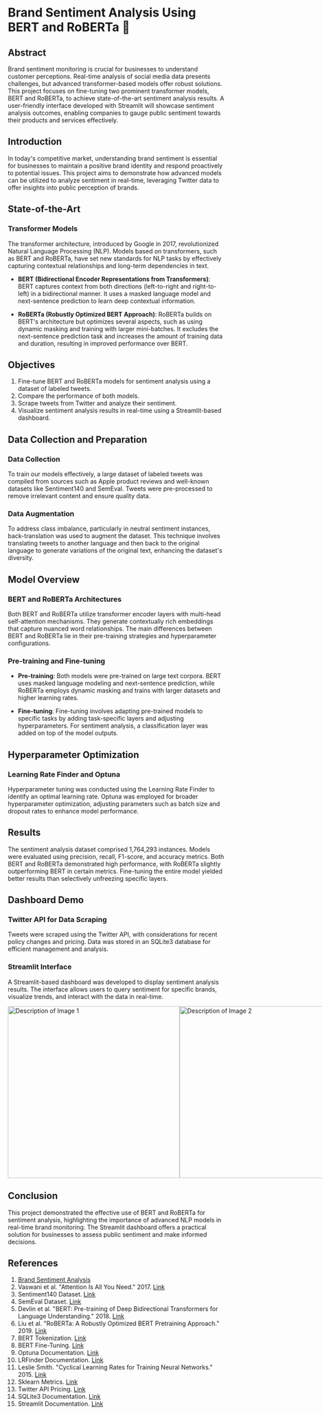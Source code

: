 # Brand Sentiment Analysis Using BERT and RoBERTa 💖

## Abstract

Brand sentiment monitoring is crucial for businesses to understand customer perceptions. Real-time analysis of social media data presents challenges, but advanced transformer-based models offer robust solutions. This project focuses on fine-tuning two prominent transformer models, BERT and RoBERTa, to achieve state-of-the-art sentiment analysis results. A user-friendly interface developed with Streamlit will showcase sentiment analysis outcomes, enabling companies to gauge public sentiment towards their products and services effectively.

## Introduction

In today's competitive market, understanding brand sentiment is essential for businesses to maintain a positive brand identity and respond proactively to potential issues. This project aims to demonstrate how advanced models can be utilized to analyze sentiment in real-time, leveraging Twitter data to offer insights into public perception of brands.

## State-of-the-Art

### Transformer Models

The transformer architecture, introduced by Google in 2017, revolutionized Natural Language Processing (NLP). Models based on transformers, such as BERT and RoBERTa, have set new standards for NLP tasks by effectively capturing contextual relationships and long-term dependencies in text.

- **BERT (Bidirectional Encoder Representations from Transformers)**: BERT captures context from both directions (left-to-right and right-to-left) in a bidirectional manner. It uses a masked language model and next-sentence prediction to learn deep contextual information.

- **RoBERTa (Robustly Optimized BERT Approach)**: RoBERTa builds on BERT's architecture but optimizes several aspects, such as using dynamic masking and training with larger mini-batches. It excludes the next-sentence prediction task and increases the amount of training data and duration, resulting in improved performance over BERT.

## Objectives

1. Fine-tune BERT and RoBERTa models for sentiment analysis using a dataset of labeled tweets.
2. Compare the performance of both models.
3. Scrape tweets from Twitter and analyze their sentiment.
4. Visualize sentiment analysis results in real-time using a Streamlit-based dashboard.

## Data Collection and Preparation

### Data Collection

To train our models effectively, a large dataset of labeled tweets was compiled from sources such as Apple product reviews and well-known datasets like Sentiment140 and SemEval. Tweets were pre-processed to remove irrelevant content and ensure quality data.

### Data Augmentation

To address class imbalance, particularly in neutral sentiment instances, back-translation was used to augment the dataset. This technique involves translating tweets to another language and then back to the original language to generate variations of the original text, enhancing the dataset's diversity.

## Model Overview

### BERT and RoBERTa Architectures

Both BERT and RoBERTa utilize transformer encoder layers with multi-head self-attention mechanisms. They generate contextually rich embeddings that capture nuanced word relationships. The main differences between BERT and RoBERTa lie in their pre-training strategies and hyperparameter configurations.

### Pre-training and Fine-tuning

- **Pre-training**: Both models were pre-trained on large text corpora. BERT uses masked language modeling and next-sentence prediction, while RoBERTa employs dynamic masking and trains with larger datasets and higher learning rates.

- **Fine-tuning**: Fine-tuning involves adapting pre-trained models to specific tasks by adding task-specific layers and adjusting hyperparameters. For sentiment analysis, a classification layer was added on top of the model outputs.

## Hyperparameter Optimization

### Learning Rate Finder and Optuna

Hyperparameter tuning was conducted using the Learning Rate Finder to identify an optimal learning rate. Optuna was employed for broader hyperparameter optimization, adjusting parameters such as batch size and dropout rates to enhance model performance.

## Results

The sentiment analysis dataset comprised 1,764,293 instances. Models were evaluated using precision, recall, F1-score, and accuracy metrics. Both BERT and RoBERTa demonstrated high performance, with RoBERTa slightly outperforming BERT in certain metrics. Fine-tuning the entire model yielded better results than selectively unfreezing specific layers.

## Dashboard Demo

### Twitter API for Data Scraping

Tweets were scraped using the Twitter API, with considerations for recent policy changes and pricing. Data was stored in an SQLite3 database for efficient management and analysis.

### Streamlit Interface

A Streamlit-based dashboard was developed to display sentiment analysis results. The interface allows users to query sentiment for specific brands, visualize trends, and interact with the data in real-time.


<div style="display: inline-flex; align-items: center;">
    <img src="https://github.com/user-attachments/assets/1a7d39dc-98c4-450d-a96f-5d37170b1d38" alt="Description of Image 1" width="400"/>
    <img src="https://github.com/user-attachments/assets/502d463e-9879-4047-bd46-0d56d70c12bb" alt="Description of Image 2" width="400"/>
</div>

## Conclusion

This project demonstrated the effective use of BERT and RoBERTa for sentiment analysis, highlighting the importance of advanced NLP models in real-time brand monitoring. The Streamlit dashboard offers a practical solution for businesses to assess public sentiment and make informed decisions.

## References

1. [Brand Sentiment Analysis](https://www.explorium.ai/blog/business-data/brand-sentiment-data/)
2. Vaswani et al. "Attention Is All You Need." 2017. [Link](https://arxiv.org/abs/1706.03762) 
3. Sentiment140 Dataset. [Link](https://www.kaggle.com/datasets/kazanova/sentiment140) 
4. SemEval Dataset. [Link](https://www.kaggle.com/datasets/azzouza2018/semevaldatadets)
5. Devlin et al. "BERT: Pre-training of Deep Bidirectional Transformers for Language Understanding." 2018. [Link](https://arxiv.org/abs/1810.04805)
6. Liu et al. "RoBERTa: A Robustly Optimized BERT Pretraining Approach." 2019. [Link](https://arxiv.org/abs/1907.11692)
7. BERT Tokenization. [Link](https://huggingface.co/transformers/tokenizer_summary.html)
8. BERT Fine-Tuning. [Link](https://github.com/google-research/bert)
9. Optuna Documentation. [Link](https://optuna.org/)
10. LRFinder Documentation. [Link](https://docs.fast.ai/callbacks.lrfinder.html)
11. Leslie Smith. "Cyclical Learning Rates for Training Neural Networks." 2015. [Link](https://arxiv.org/abs/1506.01186)
12. Sklearn Metrics. [Link](https://scikit-learn.org/stable/modules/classes.html#module-sklearn.metrics)
13. Twitter API Pricing. [Link](https://developer.twitter.com/en/pricing)
14. SQLite3 Documentation. [Link](https://www.sqlite.org/docs.html)
15. Streamlit Documentation. [Link](https://streamlit.io/) 
